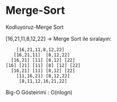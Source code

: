 # Merge-Sort
Kodluyoruz-Merge Sort

[16,21,11,8,12,22] -> Merge Sort ile sıralayın:

        [16,21,11,8,12,22]  
       [16,21,11]  [8,12,22]  
      [16,21] [11] [8,12] [22]  
    [16] [21] [11] [8] [12] [22]
      [16,21] [11] [8,12] [22]
        [11,16,21] [8,12,22]
         [8,11,12,16,21,22]

Big-O Gösteirimi : O(nlogn)

